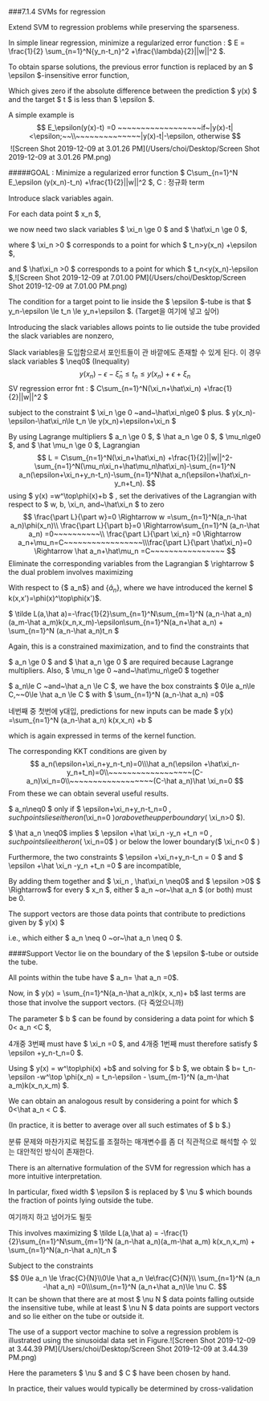 ###7.1.4 SVMs for regression

Extend SVM to regression problems while preserving the sparseness.

In simple linear regression, minimize a regularized error function : $  E =  \frac{1}{2} \sum_{n=1}^N\{y_n-t_n\}^2 +\frac{\lambda}{2}||w||^2 $.

To obtain sparse solutions, the previous error function is replaced by an $ \epsilon $-insensitive error function, 

Which gives zero if the absolute difference between the prediction $ y(x) $ and the target $ t $ is less than $ \epsilon $.

A simple example is 
$$
E_\epsilon(y(x)-t) =0 ~~~~~~~~~~~~~~~~~~if~|y(x)-t|<\epsilon;~~\\~~~~~~~~~~~~~~|y(x)-t|-\epsilon, otherwise
$$
​	 ![Screen Shot 2019-12-09 at 3.01.26 PM](/Users/choi/Desktop/Screen Shot 2019-12-09 at 3.01.26 PM.png)

#####GOAL : Minimize a regularized error function $ C\sum_{n=1}^N E_\epsilon (y(x_n)-t_n) +\frac{1}{2}||w||^2 $, C : 정규화 term

Introduce slack variables again.

For each data point $ x_n $, 

we now need two slack variables $ \xi_n \ge 0 $ and $ \hat\xi_n \ge 0 $, 

where $ \xi_n >0 $ corresponds to a point for which $ t_n>y(x_n) +\epsilon $, 

and $ \hat\xi_n >0 $ corresponds to a point for which $ t_n<y(x_n)-\epsilon $,![Screen Shot 2019-12-09 at 7.01.00 PM](/Users/choi/Desktop/Screen Shot 2019-12-09 at 7.01.00 PM.png)

The condition for a target point to lie inside the $ \epsilon $-tube is that $ y_n-\epsilon \le t_n \le y_n+\epsilon $. (Target을 여기에 넣고 싶어)

Introducing the slack variables allows points to lie outside the tube provided the slack variables are nonzero, 

Slack variables을 도입함으로서 포인트들이 관 바깥에도 존재할 수 있게 된다. 이 경우 slack variables $ \neq0$  (Inequality)
$$
y(x_n)-\epsilon-\hat\xi_n\le t_n \le y(x_n)+\epsilon+\xi_n
$$
SV regression error fnt : $ C\sum_{n=1}^N(\xi_n+\hat\xi_n) +\frac{1}{2}||w||^2 $  

subject to the constraint $ \xi_n \ge 0 ~and~\hat\xi_n\ge0 $ plus.    $  y(x_n)-\epsilon-\hat\xi_n\le t_n \le y(x_n)+\epsilon+\xi_n $ 

By using Lagrange multipliers $ a_n \ge 0 $, $ \hat a_n \ge 0 $, $ \mu_n\ge0 $, and $ \hat \mu_n \ge 0 $, Lagrangian
$$
L = C\sum_{n=1}^N(\xi_n+\hat\xi_n) +\frac{1}{2}||w||^2-\sum_{n=1}^N(\mu_n\xi_n+\hat\mu_n\hat\xi_n)-\sum_{n=1}^N a_n(\epsilon+\xi_n+y_n-t_n)-\sum_{n=1}^N\hat a_n(\epsilon+\hat\xi_n-y_n+t_n).
$$
using $ y(x) =w^\top\phi(x)+b $ , set the derivatives of the Lagrangian with respect to $ w, b, \xi_n, and~\hat\xi_n $ to zero
$$
\frac{\part L}{\part w}=0 \Rightarrow w =\sum_{n=1}^N(a_n-\hat a_n)\phi(x_n)\\ \frac{\part L}{\part b}=0 \Rightarrow\sum_{n=1}^N (a_n-\hat a_n) =0~~~~~~~~~~\\ \frac{\part L}{\part \xi_n} =0 \Rightarrow a_n+\mu_n=C~~~~~~~~~~~~~~~~~\\\frac{\part L}{\part \hat\xi_n}=0 \Rightarrow \hat a_n+\hat\mu_n =C~~~~~~~~~~~~~~~~
$$
Eliminate the corresponding variables from the Lagrangian $ \rightarrow $   the dual problem involves maximizing

With respect to {$ a_n$} and {$\hat a_n$}, where we have introduced the kernel $ k(x,x')=\phi(x)^\top\phi(x')$.

$ \tilde L(a,\hat a)=-\frac{1}{2}\sum_{n=1}^N\sum_{m=1}^N (a_n-\hat a_n)(a_m-\hat a_m)k(x_n,x_m)-\epsilon\sum_{n=1}^N(a_n+\hat a_n) + \sum_{n=1}^N (a_n-\hat a_n)t_n $ 

Again, this is a constrained maximization, and to find the constraints that

$ a_n \ge 0 $ and $ \hat a_n \ge 0 $ are required because Lagrange multipliers. Also, $ \mu_n \ge 0 ~and~\hat\mu_n\ge0 $ together 

$ a_n\le C ~and~\hat a_n \le C $, we have the box constraints $ 0\le a_n\le C,~~0\le \hat a_n \le C $ with $ \sum_{n=1}^N (a_n-\hat a_n) =0$ 

네번째 중 첫번에 y대입, predictions for new inputs can be made  $ y(x) =\sum_{n=1}^N (a_n-\hat a_n) k(x,x_n) +b $ 

which is again expressed in terms of the kernel function.

The corresponding KKT conditions are given by 
$$
a_n(\epsilon+\xi_n+y_n-t_n)=0\\\hat a_n(\epsilon +\hat\xi_n-y_n+t_n)=0\\~~~~~~~~~~~~~~~~~~(C-a_n)\xi_n=0\\~~~~~~~~~~~~~~~~~~(C-\hat a_n)\hat \xi_n=0
$$
From these we can obtain several useful results.

$ a_n\neq0 $  only if $ \epsilon+\xi_n+y_n-t_n=0 $, such points lies either on($\xi_n=0 $) or above the upper boundary ($ \xi_n>0 $). 

$ \hat a_n \neq0$ implies $ \epsilon +\hat \xi_n -y_n +t_n =0 $, such points lie either on($ \xi_n=0$ ) or below the lower boundary($ \xi_n<0 $ )

Furthermore, the two constraints $ \epsilon +\xi_n+y_n-t_n = 0 $ and $ \epsilon +\hat \xi_n -y_n +t_n =0 $ are incompatible, 

By adding them together and $ \xi_n , \hat\xi_n \neq0$ and $ \epsilon >0$ $ \Rightarrow$  for every $ x_n $, either $ a_n ~or~\hat a_n $ (or both) must be 0.

The support vectors are those data points that contribute to predictions given by $ y(x) $ 

i.e., which either $ a_n \neq 0 ~or~\hat a_n \neq 0 $.

####Support Vector lie on the boundary of the $ \epsilon $-tube or outside the tube. 

All points within the tube have $ a_n= \hat a_n =0$.

Now, in $ y(x) = \sum_{n=1}^N(a_n-\hat a_n)k(x, x_n)+ b$ last terms are those that involve the support vectors. (다 죽었으니까)

The parameter $ b $ can be found by considering a data point for which $ 0< a_n <C $, 

4개중 3번째 must have $ \xi_n =0 $, and 4개중 1번째 must therefore satisfy $ \epsilon +y_n-t_n=0 $.

Using $ y(x) = w^\top\phi(x) +b$ and solving for $ b $, we obtain $ b= t_n-\epsilon -w^\top \phi(x_n) = t_n-\epsilon - \sum_{m-1}^N (a_m-\hat a_m)k(x_n,x_m) $. 

We can obtain an analogous result by considering a point for which $ 0<\hat a_n < C $.

(In practice, it is better to average over all such estimates of $ b $.)

분류 문제와 마찬가지로 복잡도를 조절하는 매개변수를 좀 더 직관적으로 해석할 수 있는 대안적인 방식이 존재한다.

There is an alternative formulation of the SVM for regression which has a more intuitive interpretation. 

In particular, fixed width $ \epsilon $ is replaced by $ \nu $ which bounds the fraction of points lying outside the tube. 

여기까지 하고 넘어가도 될듯

This involves maximizing $ \tilde L(a,\hat a) = -\frac{1}{2}\sum_{n=1}^N\sum_{m=1}^N (a_n-\hat a_n)(a_m-\hat a_m) k(x_n,x_m) + \sum_{n=1}^N(a_n-\hat a_n)t_n $ 

Subject to the constraints
$$
0\le a_n \le \frac{C}{N}\\0\le \hat a_n \le\frac{C}{N}\\ \sum_{n=1}^N (a_n -\hat a_n) =0\\\sum_{n=1}^N (a_n+\hat a_n)\le \nu C.
$$
It can be shown that there are at most $ \nu N $ data points falling outside the insensitive tube, while at least $ \nu N $ data points are support vectors and so lie either on the tube or outside it.

The use of a support vector machine to solve a regression problem is illustrated using the sinusoidal data set in Figure.![Screen Shot 2019-12-09 at 3.44.39 PM](/Users/choi/Desktop/Screen Shot 2019-12-09 at 3.44.39 PM.png)

Here the parameters $ \nu $ and $ C $ have been chosen by hand.

In practice, their values would typically be determined by cross-validation 